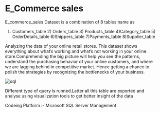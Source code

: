 # E_Commerce sales
E_commerce_sales Dataset is a combination of 8 tables name as 

1) Customers_table 2) Orders_table 3) Products_table 4)Category_table 5) OrderDetails_table 6)Shippers_table 7)Payments_table 8)Supplier_table

Analyzing the data of your online retail stores. This dataset shows everything about what’s working and what’s not working in your online store.Comprehending the big picture will help you see the patterns, understand the purchasing behavior of your online customers, and where we are lagging behind in competitive market. Hence getting a chance to polish the strategies by recognizing the bottlenecks of your business.

![sql](https://user-images.githubusercontent.com/111516810/201013937-ee1fb078-2a0b-4675-ba5f-3ec50ed604d6.jpg)

Different type of query is runned.Latter all this table are exported and analyse using visualization tools to get better insight of the data

Codeing Platform :- Microsoft SQL Server Management
